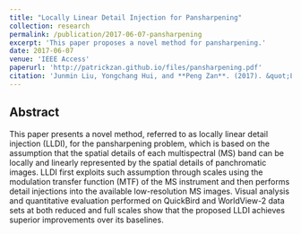 ```yaml
---
title: "Locally Linear Detail Injection for Pansharpening"
collection: research
permalink: /publication/2017-06-07-pansharpening
excerpt: 'This paper proposes a novel method for pansharpening.'
date: 2017-06-07
venue: 'IEEE Access'
paperurl: 'http://patrickzan.github.io/files/pansharpening.pdf'
citation: 'Junmin Liu, Yongchang Hui, and **Peng Zan**. (2017). &quot;Locally Linear Detail Injection for Pansharpening.&quot; <i>IEEE Access</i>, vol. 5, pp. 9728-9738.'
---
```


Abstract
------
This paper presents a novel method, referred to as locally linear detail injection (LLDI), for the pansharpening problem, which is based on the assumption that the spatial details of each multispectral (MS) band can be locally and linearly represented by the spatial details of panchromatic images. LLDI first exploits such assumption through scales using the modulation transfer function (MTF) of the MS instrument and then performs detail injections into the available low-resolution MS images. Visual analysis and quantitative evaluation performed on QuickBird and WorldView-2 data sets at both reduced and full scales show that the proposed LLDI achieves superior improvements over its baselines.

<!-- Publication
------
Junmin Liu, Yongchang Hui, and **Peng Zan**. (2017). &quot;Locally Linear Detail Injection for Pansharpening.&quot; <i>IEEE Access</i>, vol. 5, pp. 9728-9738. [Download Paper](http://patrickzan.github.io/files/pansharpening.pdf) -->